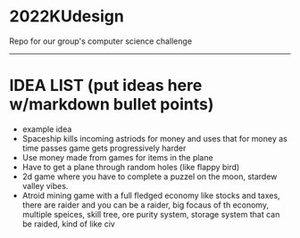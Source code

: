 # 2022KUdesign
Repo for our group's computer science challenge


----------------------------------------------
# IDEA LIST (put ideas here w/markdown bullet points)
- example idea
- Spaceship kills incoming astriods for money and uses that for money as time passes game gets progressively harder
- Use money made from games for items in the plane
- Have to get a plane through random holes (like flappy bird)
- 2d game where you have to complete a puzzel on the moon, stardew valley vibes.
- Atroid mining game with a full fledged economy like stocks and taxes, there are raider and you can be a raider, big focaus of th economy, multiple speices, skill tree, ore purity system, storage system that can be raided, kind of like civ